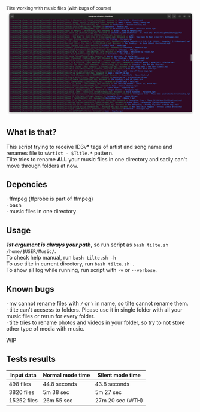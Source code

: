 <sub>Tilte working with music files (with bugs of course)</sub>
![Then the music beat up](https://github.com/Russanandres/tilte/blob/d5e17030529a01cc31d00a940d46af99bd624e3d/image.png)

## What is that?
This script trying to receive ID3v* tags of artist and song name and renames file to `$Artist - $Title.*`  pattern.  
Tilte tries to rename **ALL** your music files in one directory and sadly can't move through folders at now.

## Depencies
· ffmpeg (ffprobe is part of ffmpeg)  
· bash  
· music files in one directory  

## Usage
***1st argument is always your path***, so run script as `bash tilte.sh /home/$USER/Music/`.  
To check help manual, run `bash tilte.sh -h`  
To use tilte in current directory, run `bash tilte.sh .`  
To show all log while running, run script with `-v` or `--verbose`.

## Known bugs
· mv cannot rename files with `/` or `\` in name, so tilte cannot rename them.  
· tilte can't accsess to folders. Please use it in single folder with all your music files or rerun for every folder.  
· tilte tries to rename photos and videos in your folder, so try to not store other type of media with music.
  
WIP  

## Tests results
| Input data  | Normal mode time | Silent mode time |
| ----------- | ---------------- | ---------------- |
| 498 files   | 44.8 seconds     | 43.8 seconds     |
| 3820 files  | 5m 38 sec        | 5m 27 sec        |
| 15252 files | 26m 55 sec       | 27m 20 sec (WTH) |
 
